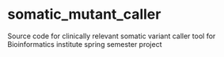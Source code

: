 # somatic_mutant_caller
Source code for clinically relevant somatic variant caller tool for Bioinformatics institute spring semester project
